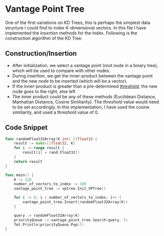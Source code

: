 # Vantage Point Tree

One of the first variations on KD Trees, this is perhaps the simplest data structure I could find to index *K*-dimensional vectors. In this file I have implemented the *Insertion* methods for the Index. Following is the construction algorithm of the KD Tree.

## Construction/Insertion

- After initialization, we select a vantage point (root node in a binary tree), which will be used to compare with other nodes.
- During insertion, we get the inner-product between the vantage point and the new node to be inserted (which will be a vector).
- If the inner-product is greater than a pre-determined <i><u>threshold</u></i>, the new node goes to the right, else left
- The inner product could be any of these methods (Eucilidean Distance, Manhattan Distance, Cosine Similiarity). The <i>threshold</i> value would need to be set accordingly. In this implementation, I have used the cosine similiarity, and used a threshold value of 0.

## Code Snippet

```Go
func randomFloat32Array(K int) []float32 {
	result := make([]float32, K)
	for i := range result {
		result[i] = rand.Float32()
	}
	return result
}

func main() {
	K := 128
	number_of_vectors_to_index := 100
	vantage_point_tree := vptree.Init_VPTree()

	for i := 0; i < number_of_vectors_to_index; i++ {
		vantage_point_tree.Insert(randomFloat32Array(K))
	}

	query := randomFloat32Array(K)
	priorityQueue := vantage_point_tree.Search(query, 5)
	fmt.Println(priorityQueue.Pop())
}
```



 
